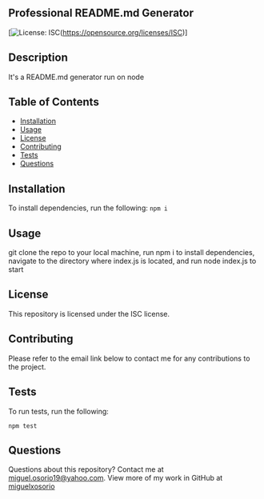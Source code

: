 ## Professional README.md Generator

  [![License: ISC](https://img.shields.io/badge/License-ISC-blue.svg)(https://opensource.org/licenses/ISC)]
  
  ## Description

  It's a README.md generator run on node

  ## Table of Contents
  
  * [Installation](#installation)
  * [Usage](#usage)
  * [License](#license)
  * [Contributing](#contributing)
  * [Tests](#tests)
  * [Questions](#questions)
  
  ## Installation

  To install dependencies, run the following:
  `
  npm i
  `

  ## Usage

  git clone the repo to your local machine, run npm i to install dependencies, navigate to the directory where index.js is located, and run node index.js to start

  ## License

  
  This repository is licensed under the ISC license. 

  ## Contributing

  Please refer to the email link below to contact me for any contributions to the project.

  ## Tests

  To run tests, run the following:

  `
  npm test
  `

  ## Questions

  Questions about this repository? Contact me at [miguel.osorio19@yahoo.com](mailto:miguel.osorio19@yahoo.com). View more of my work in GitHub at [miguelxosorio](https://github.com/miguelxosorio)


